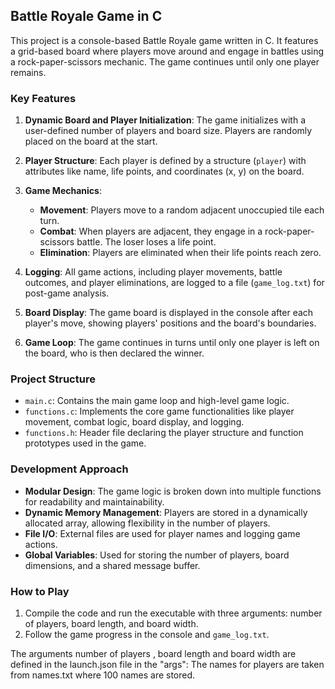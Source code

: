 ## Battle Royale Game in C

This project is a console-based Battle Royale game written in C. It features a grid-based board where players move around and engage in battles using a rock-paper-scissors mechanic. The game continues until only one player remains.

### Key Features

1. **Dynamic Board and Player Initialization**: The game initializes with a user-defined number of players and board size. Players are randomly placed on the board at the start.

2. **Player Structure**: Each player is defined by a structure (`player`) with attributes like name, life points, and coordinates (x, y) on the board.

3. **Game Mechanics**:
   - **Movement**: Players move to a random adjacent unoccupied tile each turn.
   - **Combat**: When players are adjacent, they engage in a rock-paper-scissors battle. The loser loses a life point.
   - **Elimination**: Players are eliminated when their life points reach zero.

4. **Logging**: All game actions, including player movements, battle outcomes, and player eliminations, are logged to a file (`game_log.txt`) for post-game analysis.

5. **Board Display**: The game board is displayed in the console after each player's move, showing players' positions and the board's boundaries.

6. **Game Loop**: The game continues in turns until only one player is left on the board, who is then declared the winner.

### Project Structure

- `main.c`: Contains the main game loop and high-level game logic.
- `functions.c`: Implements the core game functionalities like player movement, combat logic, board display, and logging.
- `functions.h`: Header file declaring the player structure and function prototypes used in the game.

### Development Approach

- **Modular Design**: The game logic is broken down into multiple functions for readability and maintainability.
- **Dynamic Memory Management**: Players are stored in a dynamically allocated array, allowing flexibility in the number of players.
- **File I/O**: External files are used for player names and logging game actions.
- **Global Variables**: Used for storing the number of players, board dimensions, and a shared message buffer.

### How to Play

1. Compile the code and run the executable with three arguments: number of players, board length, and board width.
2. Follow the game progress in the console and `game_log.txt`.

The arguments number of players , board length and board width are defined in the launch.json file in the "args":
The names for players are taken from names.txt where 100 names are stored.
